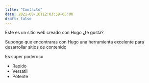 ```yaml
---
title: "Contacto"
date: 2021-08-16T12:03:59-05:00
draft: false
---
```


Este es un sitio web creado con Hugo ¿te gusta?

Supongo que encontraras con Hugo una herramienta excelente para desarrollar sitios de contenido

Es super poderoso

- Rapido
- Versatil
- Potente
